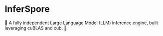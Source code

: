 # InferSpore
🌱 A fully independent Large Language Model (LLM) inference engine, built leveraging cuBLAS and cub. 🧩
